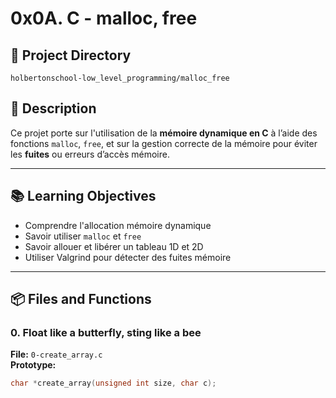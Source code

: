 # 0x0A. C - malloc, free

## 📁 Project Directory
`holbertonschool-low_level_programming/malloc_free`

## 📌 Description

Ce projet porte sur l'utilisation de la **mémoire dynamique en C** à l’aide des fonctions `malloc`, `free`, et sur la gestion correcte de la mémoire pour éviter les **fuites** ou erreurs d’accès mémoire.

---

## 📚 Learning Objectives

- Comprendre l'allocation mémoire dynamique
- Savoir utiliser `malloc` et `free`
- Savoir allouer et libérer un tableau 1D et 2D
- Utiliser Valgrind pour détecter des fuites mémoire

---

## 📦 Files and Functions

### 0. Float like a butterfly, sting like a bee  
**File:** `0-create_array.c`  
**Prototype:**  
```c
char *create_array(unsigned int size, char c);

